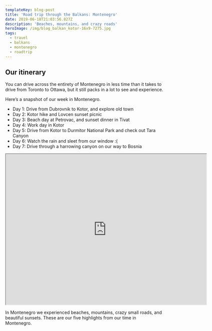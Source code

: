 ```yaml
---
templateKey: blog-post
title: 'Road trip through the Balkans: Montenegro'
date: 2019-06-18T21:03:56.827Z
description: 'Beaches, mountains, and crazy roads'
heroImage: /img/blog_balkan_kotor-16x9-7275.jpg
tags:
  - travel
  - balkans
  - montenegro
  - roadtrip
---
```

## Our itinerary

You can drive across the entirety of Montenegro in less time than it takes to drive from Toronto to Ottawa, but it still packs in a lot to see and experience. 

Here’s a snapshot of our week in Montenegro.

* Day 1: Drive from Dubrovnik to Kotor, and explore old town
* Day 2: Kotor hike and Lovcen sunset picnic
* Day 3: Beach day at Petrovac, and sunset dinner in Tivat
* Day 4: Work day in Kotor
* Day 5: Drive from Kotor to Durmitor National Park and check out Tara Canyon
* Day 6: Watch the rain and sleet from our window :(
* Day 7: Drive through a harrowing canyon on our way to Bosnia

<iframe src="https://www.google.com/maps/d/embed?mid=1H6YFZ9szU6xVzWgb1AXmy6pQK9yKOysJ" width="640" height="480"></iframe>

In Montenegro we experienced beaches, mountains, crazy small roads, and beautiful sunsets. These are our five highlights from our time in Montenegro.
